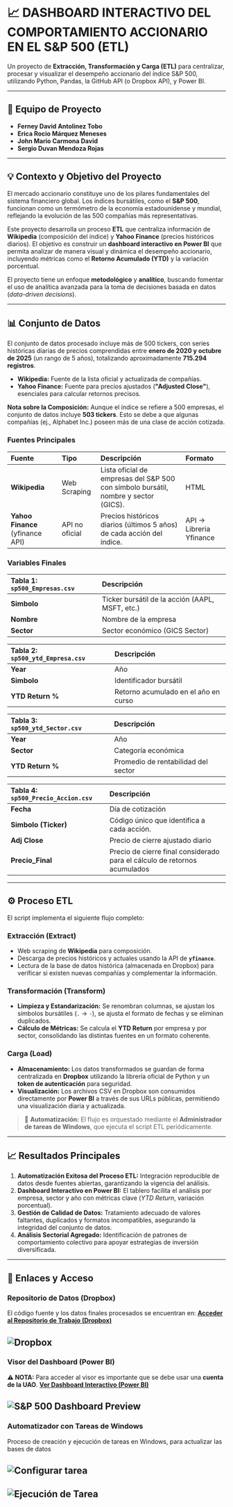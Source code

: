 # 📈 DASHBOARD INTERACTIVO DEL COMPORTAMIENTO ACCIONARIO EN EL S&P 500 (ETL)

Un proyecto de **Extracción, Transformación y Carga (ETL)** para centralizar, procesar y visualizar el desempeño accionario del índice S&P 500, utilizando Python, Pandas, la GitHub API (o Dropbox API), y Power BI.

---

## 👥 Equipo de Proyecto

* **Ferney David Antolinez Tobo**
* **Erica Rocio Márquez Meneses**
* **John Mario Carmona David**
* **Sergio Duvan Mendoza Rojas**

---

## 💡 Contexto y Objetivo del Proyecto

El mercado accionario constituye uno de los pilares fundamentales del sistema financiero global. Los índices bursátiles, como el **S&P 500**, funcionan como un termómetro de la economía estadounidense y mundial, reflejando la evolución de las 500 compañías más representativas.

Este proyecto desarrolla un proceso **ETL** que centraliza información de **Wikipedia** (composición del índice) y **Yahoo Finance** (precios históricos diarios). El objetivo es construir un **dashboard interactivo en Power BI** que permita analizar de manera visual y dinámica el desempeño accionario, incluyendo métricas como el **Retorno Acumulado (YTD)** y la variación porcentual.

El proyecto tiene un enfoque **metodológico** y **analítico**, buscando fomentar el uso de analítica avanzada para la toma de decisiones basada en datos (*data-driven decisions*).

---

## 📊 Conjunto de Datos

El conjunto de datos procesado incluye más de 500 tickers, con series históricas diarias de precios comprendidas entre **enero de 2020 y octubre de 2025** (un rango de 5 años), totalizando aproximadamente **715.294 registros**.

* **Wikipedia:** Fuente de la lista oficial y actualizada de compañías.
* **Yahoo Finance:** Fuente para precios ajustados (**"Adjusted Close"**), esenciales para calcular retornos precisos.

**Nota sobre la Composición:** Aunque el índice se refiere a 500 empresas, el conjunto de datos incluye **503 tickers**. Esto se debe a que algunas compañías (ej., Alphabet Inc.) poseen más de una clase de acción cotizada.

### Fuentes Principales

| Fuente | Tipo | Descripción | Formato |
| :--- | :--- | :--- | :--- |
| **Wikipedia** | Web Scraping | Lista oficial de empresas del S&P 500 con símbolo bursátil, nombre y sector (GICS). | HTML |
| **Yahoo Finance** (yfinance API) | API no oficial | Precios históricos diarios (últimos 5 años) de cada acción del índice. | API → Libreria Yfinance |

### Variables Finales

| Tabla 1: `sp500_Empresas.csv` | Descripción |
| :--- | :--- |
| **Simbolo** | Ticker bursátil de la acción (AAPL, MSFT, etc.) |
| **Nombre** | Nombre de la empresa |
| **Sector** | Sector económico (GICS Sector) |

| Tabla 2: `sp500_ytd_Empresa.csv` | Descripción |
| :--- | :--- |
| **Year** | Año |
| **Simbolo** | Identificador bursátil |
| **YTD Return %** | Retorno acumulado en el año en curso |

| Tabla 3: `sp500_ytd_Sector.csv` | Descripción |
| :--- | :--- |
| **Year** | Año |
| **Sector** | Categoría económica |
| **YTD Return %** | Promedio de rentabilidad del sector |

| Tabla 4: `sp500_Precio_Accion.csv` | Descripción |
| :--- | :--- |
| **Fecha** | Día de cotización |
| **Simbolo (Ticker)** | Código único que identifica a cada acción. |
| **Adj Close** | Precio de cierre ajustado diario |
| **Precio_Final** | Precio de cierre final considerado para el cálculo de retornos acumulados |

---

## ⚙️ Proceso ETL

El script implementa el siguiente flujo completo:

### Extracción (Extract)

* Web scraping de **Wikipedia** para composición.
* Descarga de precios históricos y actuales usando la API de **`yfinance`**.
* Lectura de la base de datos histórica (almacenada en Dropbox) para verificar si existen nuevas compañías y complementar la información.

### Transformación (Transform)

* **Limpieza y Estandarización:** Se renombran columnas, se ajustan los símbolos bursátiles (`.` $\rightarrow$ `-`), se ajusta el formato de fechas y se eliminan duplicados.
* **Cálculo de Métricas:** Se calcula el **YTD Return** por empresa y por sector, consolidando las distintas fuentes en un formato coherente.

### Carga (Load)

* **Almacenamiento:** Los datos transformados se guardan de forma centralizada en **Dropbox** utilizando la librería oficial de Python y un **token de autenticación** para seguridad.
* **Visualización:** Los archivos CSV en Dropbox son consumidos directamente por **Power BI** a través de sus URLs públicas, permitiendo una visualización diaria y actualizada.

> 📝 **Automatización:** El flujo es orquestado mediante el **Administrador de tareas de Windows**, que ejecuta el script ETL periódicamente.

---

## 📈 Resultados Principales

1.  **Automatización Exitosa del Proceso ETL:** Integración reproducible de datos desde fuentes abiertas, garantizando la vigencia del análisis.
2.  **Dashboard Interactivo en Power BI:** El tablero facilita el análisis por empresa, sector y año con métricas clave (*YTD Return*, variación porcentual).
3.  **Gestión de Calidad de Datos:** Tratamiento adecuado de valores faltantes, duplicados y formatos incompatibles, asegurando la integridad del conjunto de datos.
4.  **Análisis Sectorial Agregado:** Identificación de patrones de comportamiento colectivo para apoyar estrategias de inversión diversificada.

---

## 🔗 Enlaces y Acceso

### Repositorio de Datos (Dropbox)
El código fuente y los datos finales procesados se encuentran en:
[**Acceder al Repositorio de Trabajo (Dropbox)**](https://www.dropbox.com/scl/fo/3dajlwga2dvucsm0kkd29/AMG_jIkWyRF44Uh7X7wV3hU?rlkey=n1jay3rvl888qgxvgeldvhiup&st=kdduwrqd&dl=0)

## **![Dropbox](Imagenes/Dropbox.png)**

### Visor del Dashboard (Power BI)
**⚠️ NOTA:** Para acceder al visor es importante que se debe usar una **cuenta de la UAO**.
[**Ver Dashboard Interactivo (Power BI)**](https://app.powerbi.com/groups/me/reports/9703bcf9-e91d-4c17-836a-b67ba2c1185d/e839eb8716db7e281367?ctid=693cbea0-4ef9-4254-8977-76e05cb5f556&experience=power-bi)

## **![S&P 500 Dashboard Preview](Imagenes/Dashboard.png)**

###  Automatizador con Tareas de Windows
Proceso de creación y ejecución de tareas en Windows, para actualizar las bases de datos

## **![Configurar tarea](Imagenes/Configurar_Tarea.png)**

## **![Ejecución de Tarea](Imagenes/Tarea.png)**
